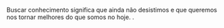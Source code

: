 Buscar conhecimento significa que ainda não desistimos e que queremos nos tornar melhores do que somos no hoje.
.
